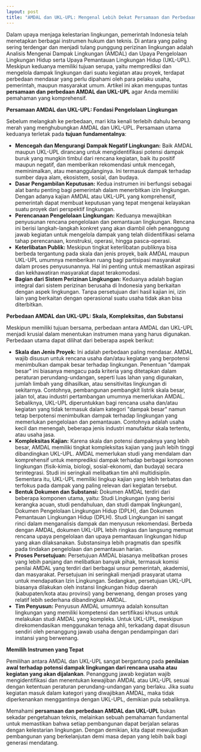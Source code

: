 ```yaml
---
layout: post
title: "AMDAL dan UKL-UPL: Mengenal Lebih Dekat Persamaan dan Perbedaan Dua Instrumen Lingkungan"
---
```


Dalam upaya menjaga kelestarian lingkungan, pemerintah Indonesia telah menetapkan berbagai instrumen hukum dan teknis. Di antara yang paling sering terdengar dan menjadi tulang punggung perizinan lingkungan adalah Analisis Mengenai Dampak Lingkungan (AMDAL) dan Upaya Pengelolaan Lingkungan Hidup serta Upaya Pemantauan Lingkungan Hidup (UKL-UPL). Meskipun keduanya memiliki tujuan serupa, yaitu memprediksi dan mengelola dampak lingkungan dari suatu kegiatan atau proyek, terdapat perbedaan mendasar yang perlu dipahami oleh para pelaku usaha, pemerintah, maupun masyarakat umum. Artikel ini akan mengupas tuntas **persamaan dan perbedaan AMDAL dan UKL-UPL** agar Anda memiliki pemahaman yang komprehensif.

**Persamaan AMDAL dan UKL-UPL: Fondasi Pengelolaan Lingkungan**

Sebelum melangkah ke perbedaan, mari kita kenali terlebih dahulu benang merah yang menghubungkan AMDAL dan UKL-UPL. Persamaan utama keduanya terletak pada **tujuan fundamentalnya**:

*   **Mencegah dan Mengurangi Dampak Negatif Lingkungan:** Baik AMDAL maupun UKL-UPL dirancang untuk mengidentifikasi potensi dampak buruk yang mungkin timbul dari rencana kegiatan, baik itu positif maupun negatif, dan memberikan rekomendasi untuk mencegah, meminimalkan, atau menanggulanginya. Ini termasuk dampak terhadap sumber daya alam, ekosistem, sosial, dan budaya.
*   **Dasar Pengambilan Keputusan:** Kedua instrumen ini berfungsi sebagai alat bantu penting bagi pemerintah dalam menerbitkan izin lingkungan. Dengan adanya kajian AMDAL atau UKL-UPL yang komprehensif, pemerintah dapat membuat keputusan yang tepat mengenai kelayakan suatu proyek dari perspektif lingkungan.
*   **Perencanaan Pengelolaan Lingkungan:** Keduanya mewajibkan penyusunan rencana pengelolaan dan pemantauan lingkungan. Rencana ini berisi langkah-langkah konkret yang akan diambil oleh penanggung jawab kegiatan untuk mengelola dampak yang telah diidentifikasi selama tahap perencanaan, konstruksi, operasi, hingga pasca-operasi.
*   **Keterlibatan Publik:** Meskipun tingkat keterlibatan publiknya bisa berbeda tergantung pada skala dan jenis proyek, baik AMDAL maupun UKL-UPL umumnya memberikan ruang bagi partisipasi masyarakat dalam proses penyusunannya. Hal ini penting untuk memastikan aspirasi dan kekhawatiran masyarakat dapat terakomodasi.
*   **Bagian dari Sistem Perizinan Lingkungan:** Keduanya adalah bagian integral dari sistem perizinan berusaha di Indonesia yang berkaitan dengan aspek lingkungan. Tanpa persetujuan dari hasil kajian ini, izin lain yang berkaitan dengan operasional suatu usaha tidak akan bisa diterbitkan.

**Perbedaan AMDAL dan UKL-UPL: Skala, Kompleksitas, dan Substansi**

Meskipun memiliki tujuan bersama, perbedaan antara AMDAL dan UKL-UPL menjadi krusial dalam menentukan instrumen mana yang harus digunakan. Perbedaan utama dapat dilihat dari beberapa aspek berikut:

*   **Skala dan Jenis Proyek:** Ini adalah perbedaan paling mendasar. AMDAL wajib disusun untuk rencana usaha dan/atau kegiatan yang berpotensi menimbulkan dampak besar terhadap lingkungan. Penentuan "dampak besar" ini biasanya mengacu pada kriteria yang ditetapkan dalam peraturan perundang-undangan, seperti luas lahan yang digunakan, jumlah limbah yang dihasilkan, atau sensitivitas lingkungan di sekitarnya. Contohnya, pembangunan pembangkit listrik skala besar, jalan tol, atau industri pertambangan umumnya memerlukan AMDAL. Sebaliknya, UKL-UPL diperuntukkan bagi rencana usaha dan/atau kegiatan yang tidak termasuk dalam kategori "dampak besar" namun tetap berpotensi menimbulkan dampak terhadap lingkungan yang memerlukan pengelolaan dan pemantauan. Contohnya adalah usaha kecil dan menengah, beberapa jenis industri manufaktur skala tertentu, atau usaha jasa.
*   **Kompleksitas Kajian:** Karena skala dan potensi dampaknya yang lebih besar, AMDAL memiliki tingkat kompleksitas kajian yang jauh lebih tinggi dibandingkan UKL-UPL. AMDAL memerlukan studi yang mendalam dan komprehensif untuk memprediksi dampak terhadap berbagai komponen lingkungan (fisik-kimia, biologi, sosial-ekonomi, dan budaya) secara terintegrasi. Studi ini seringkali melibatkan tim ahli multidisiplin. Sementara itu, UKL-UPL memiliki lingkup kajian yang lebih terbatas dan terfokus pada dampak yang paling relevan dari kegiatan tersebut.
*   **Bentuk Dokumen dan Substansi:** Dokumen AMDAL terdiri dari beberapa komponen utama, yaitu: Studi Lingkungan (yang berisi kerangka acuan, studi pendahuluan, dan studi dampak lingkungan), Dokumen Pengelolaan Lingkungan Hidup (DPLH), dan Dokumen Pemantauan Lingkungan Hidup (DPLH). Studi Lingkungan ini sangat rinci dalam menganalisis dampak dan menyusun rekomendasi. Berbeda dengan AMDAL, dokumen UKL-UPL lebih ringkas dan langsung memuat rencana upaya pengelolaan dan upaya pemantauan lingkungan hidup yang akan dilaksanakan. Substansinya lebih pragmatis dan spesifik pada tindakan pengelolaan dan pemantauan harian.
*   **Proses Persetujuan:** Persetujuan AMDAL biasanya melibatkan proses yang lebih panjang dan melibatkan banyak pihak, termasuk komisi penilai AMDAL yang terdiri dari berbagai unsur pemerintah, akademisi, dan masyarakat. Persetujuan ini seringkali menjadi prasyarat utama untuk mendapatkan Izin Lingkungan. Sedangkan, persetujuan UKL-UPL biasanya dilakukan oleh instansi lingkungan hidup daerah (kabupaten/kota atau provinsi) yang berwenang, dengan proses yang relatif lebih sederhana dibandingkan AMDAL.
*   **Tim Penyusun:** Penyusun AMDAL umumnya adalah konsultan lingkungan yang memiliki kompetensi dan sertifikasi khusus untuk melakukan studi AMDAL yang kompleks. Untuk UKL-UPL, meskipun direkomendasikan menggunakan tenaga ahli, terkadang dapat disusun sendiri oleh penanggung jawab usaha dengan pendampingan dari instansi yang berwenang.

**Memilih Instrumen yang Tepat**

Pemilihan antara AMDAL dan UKL-UPL sangat bergantung pada **penilaian awal terhadap potensi dampak lingkungan dari rencana usaha atau kegiatan yang akan dijalankan**. Penanggung jawab kegiatan wajib mengidentifikasi dan menentukan kewajiban AMDAL atau UKL-UPL sesuai dengan ketentuan peraturan perundang-undangan yang berlaku. Jika suatu kegiatan masuk dalam kategori yang diwajibkan AMDAL, maka tidak diperkenankan menggantinya dengan UKL-UPL, demikian pula sebaliknya.

Memahami **persamaan dan perbedaan AMDAL dan UKL-UPL** bukan sekadar pengetahuan teknis, melainkan sebuah pemahaman fundamental untuk memastikan bahwa setiap pembangunan dapat berjalan selaras dengan kelestarian lingkungan. Dengan demikian, kita dapat mewujudkan pembangunan yang berkelanjutan demi masa depan yang lebih baik bagi generasi mendatang.
